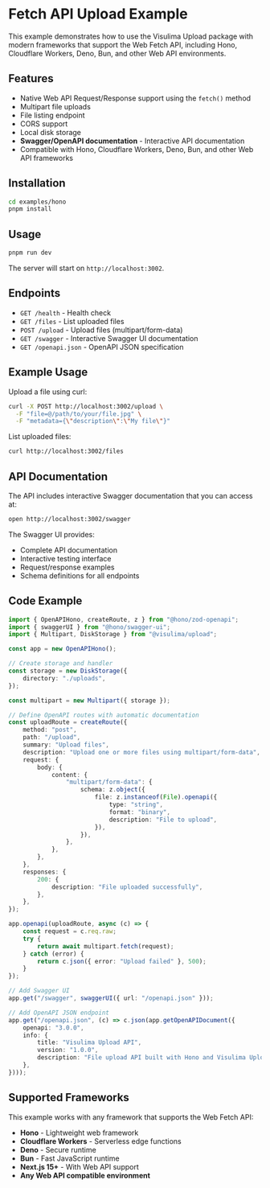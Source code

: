 # Fetch API Upload Example

This example demonstrates how to use the Visulima Upload package with modern frameworks that support the Web Fetch API, including Hono, Cloudflare Workers, Deno, Bun, and other Web API environments.

## Features

- Native Web API Request/Response support using the `fetch()` method
- Multipart file uploads
- File listing endpoint
- CORS support
- Local disk storage
- **Swagger/OpenAPI documentation** - Interactive API documentation
- Compatible with Hono, Cloudflare Workers, Deno, Bun, and other Web API frameworks

## Installation

```bash
cd examples/hono
pnpm install
```

## Usage

```bash
pnpm run dev
```

The server will start on `http://localhost:3002`.

## Endpoints

- `GET /health` - Health check
- `GET /files` - List uploaded files
- `POST /upload` - Upload files (multipart/form-data)
- `GET /swagger` - Interactive Swagger UI documentation
- `GET /openapi.json` - OpenAPI JSON specification

## Example Usage

Upload a file using curl:

```bash
curl -X POST http://localhost:3002/upload \
  -F "file=@/path/to/your/file.jpg" \
  -F "metadata={\"description\":\"My file\"}"
```

List uploaded files:

```bash
curl http://localhost:3002/files
```

## API Documentation

The API includes interactive Swagger documentation that you can access at:

```bash
open http://localhost:3002/swagger
```

The Swagger UI provides:
- Complete API documentation
- Interactive testing interface
- Request/response examples
- Schema definitions for all endpoints

## Code Example

```ts
import { OpenAPIHono, createRoute, z } from "@hono/zod-openapi";
import { swaggerUI } from "@hono/swagger-ui";
import { Multipart, DiskStorage } from "@visulima/upload";

const app = new OpenAPIHono();

// Create storage and handler
const storage = new DiskStorage({
    directory: "./uploads",
});

const multipart = new Multipart({ storage });

// Define OpenAPI routes with automatic documentation
const uploadRoute = createRoute({
    method: "post",
    path: "/upload",
    summary: "Upload files",
    description: "Upload one or more files using multipart/form-data",
    request: {
        body: {
            content: {
                "multipart/form-data": {
                    schema: z.object({
                        file: z.instanceof(File).openapi({
                            type: "string",
                            format: "binary",
                            description: "File to upload",
                        }),
                    }),
                },
            },
        },
    },
    responses: {
        200: {
            description: "File uploaded successfully",
        },
    },
});

app.openapi(uploadRoute, async (c) => {
    const request = c.req.raw;
    try {
        return await multipart.fetch(request);
    } catch (error) {
        return c.json({ error: "Upload failed" }, 500);
    }
});

// Add Swagger UI
app.get("/swagger", swaggerUI({ url: "/openapi.json" }));

// Add OpenAPI JSON endpoint
app.get("/openapi.json", (c) => c.json(app.getOpenAPIDocument({
    openapi: "3.0.0",
    info: {
        title: "Visulima Upload API",
        version: "1.0.0",
        description: "File upload API built with Hono and Visulima Upload",
    },
})));
```

## Supported Frameworks

This example works with any framework that supports the Web Fetch API:

- **Hono** - Lightweight web framework
- **Cloudflare Workers** - Serverless edge functions
- **Deno** - Secure runtime
- **Bun** - Fast JavaScript runtime
- **Next.js 15+** - With Web API support
- **Any Web API compatible environment**
